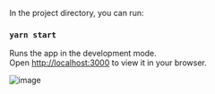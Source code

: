 In the project directory, you can run:

### `yarn start`

Runs the app in the development mode.\
Open [http://localhost:3000](http://localhost:3000) to view it in your browser.


![image](https://user-images.githubusercontent.com/31021190/172282031-f130e364-b19e-4e3c-9c98-3a08c08a980b.png)
